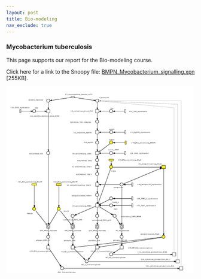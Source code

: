 ```yaml
---
layout: post
title: Bio-modeling
nav_exclude: true
---
```


### Mycobacterium tuberculosis

This page supports our report for the Bio-modeling course. 

Click here for a link to the Snoopy file: <a href="../assets/docs/BMPN_Mycobacterium_signalling.xpn">BMPN_Mycobacterium_signalling.xpn</a> [255KB].

<img src="../assets/img/Mycobacterium_signalling.png" width="500"/>